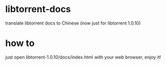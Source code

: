 # libtorrent-docs
translate libtorrent docs to Chinese (now just for libtorrent 1.0.10)
# how to
just open libtorrent-1.0.10/docs/index.html with your web browser, enjoy it! 
